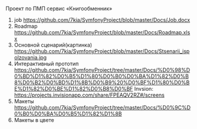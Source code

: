 Проект по ПМП сервис «Книгообменник»

1. job https://github.com/7kia/SymfonyProject/blob/master/Docs/Job.docx
2. Roadmap https://github.com/7kia/SymfonyProject/blob/master/Docs/Roadmap.xlsx
3. Основной сценарий(картинка) https://github.com/7kia/SymfonyProject/blob/master/Docs/Stsenarii_ispolzovania.jpg
4. Интерактивный прототип https://github.com/7kia/SymfonyProject/tree/master/Docs/%D0%98%D0%BD%D1%82%D0%B5%D1%80%D0%B0%D0%BA%D1%82%D0%B8%D0%B2%D0%BD%D1%8B%D0%B9%20%D0%BF%D1%80%D0%BE%D1%82%D0%BE%D1%82%D0%B8%D0%BF
Invsion: https://projects.invisionapp.com/share/FPEAQV2RZ#/screens
5. Макеты https://github.com/7kia/SymfonyProject/tree/master/Docs/%D0%9C%D0%B0%D0%BA%D0%B5%D1%82%D1%8B
6. Макеты в цвете 


